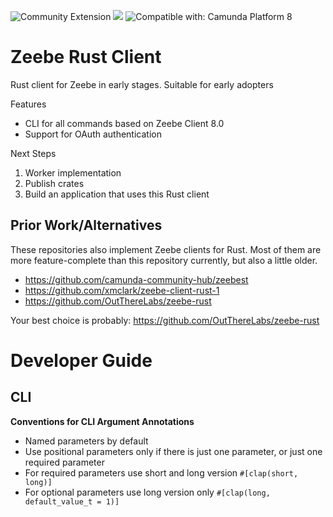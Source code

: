 
![Community Extension](https://img.shields.io/badge/Community%20Extension-An%20open%20source%20community%20maintained%20project-FF4700)
[![](https://img.shields.io/badge/Lifecycle-Proof%20of%20Concept-blueviolet)](https://github.com/Camunda-Community-Hub/community/blob/main/extension-lifecycle.md#proof-of-concept-)
![Compatible with: Camunda Platform 8](https://img.shields.io/badge/Compatible%20with-Camunda%20Platform%208-0072Ce)


# Zeebe Rust Client
Rust client for Zeebe in early stages. Suitable for early adopters

Features
* CLI for all commands based on Zeebe Client 8.0
* Support for OAuth authentication

Next Steps
1. Worker implementation
2. Publish crates
3. Build an application that uses this Rust client

## Prior Work/Alternatives

These repositories also implement Zeebe clients for Rust. Most of them are more feature-complete than this repository currently, but also a little older.
* https://github.com/camunda-community-hub/zeebest
* https://github.com/xmclark/zeebe-client-rust-1
* https://github.com/OutThereLabs/zeebe-rust

Your best choice is probably: https://github.com/OutThereLabs/zeebe-rust


# Developer Guide

## CLI

**Conventions for CLI Argument Annotations**
* Named parameters by default
* Use positional parameters only if there is just one parameter, or just one required parameter
* For required parameters use short and long version `#[clap(short, long)]`
* For optional parameters use long version only `#[clap(long, default_value_t = 1)]`
